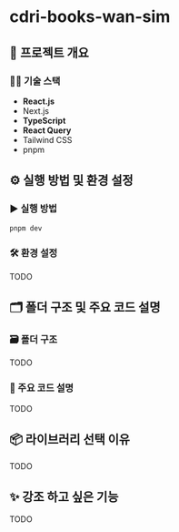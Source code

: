 # cdri-books-wan-sim

## 🧾 프로젝트 개요

### 🧑‍💻 기술 스택
- **React.js**
- Next.js
- **TypeScript**
- **React Query**
- Tailwind CSS
- pnpm

## ⚙️ 실행 방법 및 환경 설정

### ▶️ 실행 방법
```bash
pnpm dev
```

### 🛠️ 환경 설정
TODO

## 🗂️ 폴더 구조 및 주요 코드 설명

### 🗃️ 폴더 구조
TODO

### 🧠 주요 코드 설명
TODO

## 📦 라이브러리 선택 이유
TODO

## ✨ 강조 하고 싶은 기능
TODO
